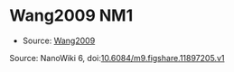 <a name="material" />

# Wang2009 NM1
<script type="application/ld+json">
  {
    "@context": "https://schema.org/",
    "@type": "ChemicalSubstance",
    "@id": "https://egonw.github.io/nanowiki/nanowiki164.html#material",
    "http://purl.org/dc/terms/conformsTo":
      {
        "@type": "CreativeWork",
        "@id": "https://bioschemas.org/profiles/ChemicalSubstance/0.4-RELEASE/"
      },
    "identfier": "164",
    "name": "Wang2009 NM1",
    "url": "https://egonw.github.io/nanowiki/nanowiki164.html#material",
    "sameAs": "http://127.0.0.1/mediawiki/index.php/Special:URIResolver/Wang2009_NM1"
  }
</script>


* Source: [Wang2009](articleWang2009.md)


Source: NanoWiki 6, doi:[10.6084/m9.figshare.11897205.v1](https://doi.org/10.6084/m9.figshare.11897205.v1)
